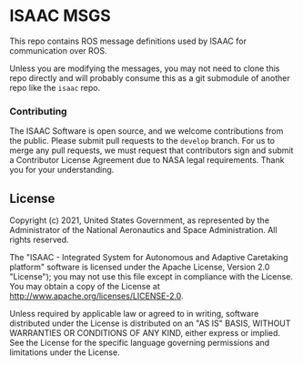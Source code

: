 # ISAAC MSGS

This repo contains ROS message definitions used by ISAAC for communication over ROS.

Unless you are modifying the messages, you may not need to clone this repo directly and will probably consume this as a git submodule of another repo like the `isaac` repo.

### Contributing

The ISAAC Software is open source, and we welcome contributions from the public.
Please submit pull requests to the `develop` branch. For us to merge any pull
requests, we must request that contributors sign and submit a Contributor License
Agreement due to NASA legal requirements. Thank you for your understanding.

## License

Copyright (c) 2021, United States Government, as represented by the
Administrator of the National Aeronautics and Space Administration.
All rights reserved.

The "ISAAC - Integrated System for Autonomous and Adaptive Caretaking
platform" software is licensed under the Apache License, Version 2.0
"License"); you may not use this file except in compliance with the License. You
may obtain a copy of the License at http://www.apache.org/licenses/LICENSE-2.0.

Unless required by applicable law or agreed to in writing, software distributed
under the License is distributed on an "AS IS" BASIS, WITHOUT WARRANTIES OR
CONDITIONS OF ANY KIND, either express or implied. See the License for the
specific language governing permissions and limitations under the License.